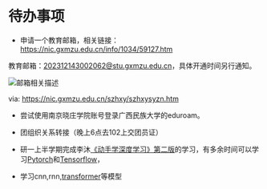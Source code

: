 # 待办事项

- 申请一个教育邮箱，相关链接：https://nic.gxmzu.edu.cn/info/1034/59127.htm

教育邮箱：202312143002062@stu.gxmzu.edu.cn，具体开通时间另行通知。

![邮箱相关描述](https://vip2.loli.io/2023/09/02/OIEj9eiVruTxHZB.webp)

via: https://nic.gxmzu.edu.cn/szhxy/szhxysyzn.htm

- 尝试使用南京晓庄学院账号登录广西民族大学的eduroam。

- 团组织关系转接（晚上6点去102上交团员证）

- 研一上半学期完成李沐[《动手学深度学习》第二版](https://zh.d2l.ai)的学习，有多余时间可以学习[Pytorch](https://pytorch.org)和[Tensorflow](https://www.tensorflow.org)，

- 学习cnn,rnn,[transformer](https://github.com/huggingface/transformers)等模型